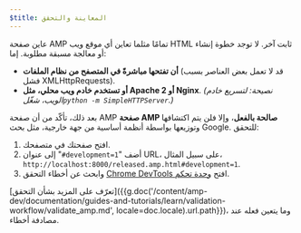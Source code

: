 ```yaml
---
$title: المعاينة والتحقق
---
```


عاين صفحة AMP تمامًا مثلما تعاين أي موقع ويب HTML ثابت آخر. لا توجد خطوة إنشاء أو معالجة مسبقة مطلوبة. إما:

  - **أن تفتحها مباشرةً في المتصفح من نظام الملفات** (قد لا تعمل بعض العناصر بسبب فشل XMLHttpRequests).
  - **أو تستخدم خادم ويب محلي، مثل Apache 2 أو Nginx**.
    *(نصيحة: لتسريع خادم الويب، شغّل<span dir="ltr" class="nowrap">`python -m SimpleHTTPServer`</span>.)*

بعد ذلك، تأكّد من أن صفحة AMP **صفحة AMP صالحة بالفعل**، وإلا فلن يتم اكتشافها وتوزيعها بواسطة أنظمة أساسية من جهة خارجية، مثل بحث Google. للتحقق:

  1. افتح صفحتك في متصفحك.
  1. أضف "<span dir="ltr" class="nowrap">`#development=1`</span>" إلى عنوان URL، على سبيل المثال، <span dir="ltr" class="nowrap">`http://localhost:8000/released.amp.html#development=1`</span>.
  1. افتح [وحدة تحكم <span dir="ltr" class="nowrap">Chrome DevTools</span>](https://developers.google.com/web/tools/chrome-devtools/debug/console/) وابحث عن أخطاء التحقق.

[تعرّف على المزيد بشأن التحقق]({{g.doc('/content/amp-dev/documentation/guides-and-tutorials/learn/validation-workflow/validate_amp.md', locale=doc.locale).url.path}})، وما يتعين فعله عند مصادفة أخطاء.
